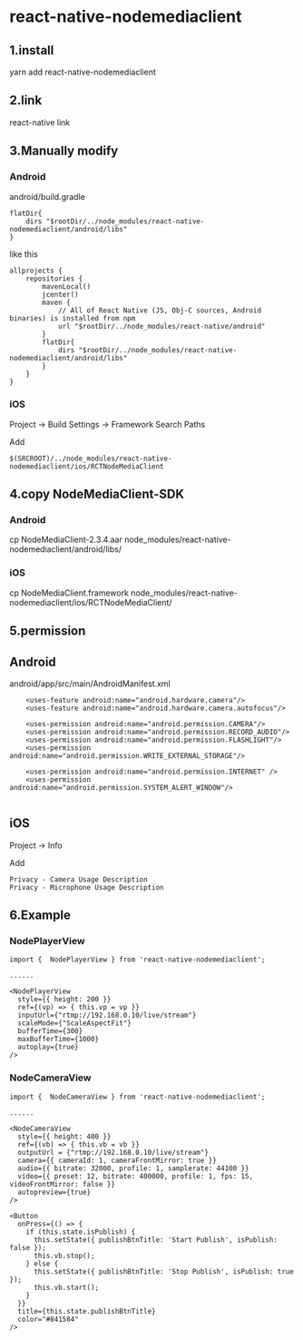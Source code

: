 # react-native-nodemediaclient


## 1.install
yarn add react-native-nodemediaclient

## 2.link
react-native link

## 3.Manually modify

### Android
android/build.gradle

```
flatDir{
    dirs "$rootDir/../node_modules/react-native-nodemediaclient/android/libs"
}
```

like this
```
allprojects {
    repositories {
        mavenLocal()
        jcenter()
        maven {
            // All of React Native (JS, Obj-C sources, Android binaries) is installed from npm
            url "$rootDir/../node_modules/react-native/android"
        }
        flatDir{
            dirs "$rootDir/../node_modules/react-native-nodemediaclient/android/libs"
        }
    }
}
```

### iOS

Project -> Build Settings -> Framework Search Paths

Add 
```
$(SRCROOT)/../node_modules/react-native-nodemediaclient/ios/RCTNodeMediaClient
```

## 4.copy NodeMediaClient-SDK
### Android
cp NodeMediaClient-2.3.4.aar node_modules/react-native-nodemediaclient/android/libs/

### iOS
cp NodeMediaClient.framework node_modules/react-native-nodemediaclient/ios/RCTNodeMediaClient/

## 5.permission
## Android 
android/app/src/main/AndroidManifest.xml
```
    <uses-feature android:name="android.hardware.camera"/>
    <uses-feature android:name="android.hardware.camera.autofocus"/>

    <uses-permission android:name="android.permission.CAMERA"/>
    <uses-permission android:name="android.permission.RECORD_AUDIO"/>
    <uses-permission android:name="android.permission.FLASHLIGHT"/>
    <uses-permission android:name="android.permission.WRITE_EXTERNAL_STORAGE"/>

    <uses-permission android:name="android.permission.INTERNET" />
    <uses-permission android:name="android.permission.SYSTEM_ALERT_WINDOW"/>
    
```
## iOS
Project -> Info

Add
```
Privacy - Camera Usage Description
Privacy - Microphone Usage Description
```

## 6.Example

### NodePlayerView

```
import {  NodePlayerView } from 'react-native-nodemediaclient';

......

<NodePlayerView 
  style={{ height: 200 }}
  ref={(vp) => { this.vp = vp }}
  inputUrl={"rtmp://192.168.0.10/live/stream"}
  scaleMode={"ScaleAspectFit"}
  bufferTime={300}
  maxBufferTime={1000}
  autoplay={true}
/>
```


### NodeCameraView
```
import {  NodeCameraView } from 'react-native-nodemediaclient';

......

<NodeCameraView 
  style={{ height: 400 }}
  ref={(vb) => { this.vb = vb }}
  outputUrl = {"rtmp://192.168.0.10/live/stream"}
  camera={{ cameraId: 1, cameraFrontMirror: true }}
  audio={{ bitrate: 32000, profile: 1, samplerate: 44100 }}
  video={{ preset: 12, bitrate: 400000, profile: 1, fps: 15, videoFrontMirror: false }}
  autopreview={true}
/>

<Button
  onPress={() => {
    if (this.state.isPublish) {
      this.setState({ publishBtnTitle: 'Start Publish', isPublish: false });
      this.vb.stop();
    } else {
      this.setState({ publishBtnTitle: 'Stop Publish', isPublish: true });
      this.vb.start();
    }
  }}
  title={this.state.publishBtnTitle}
  color="#841584"
/>
```
